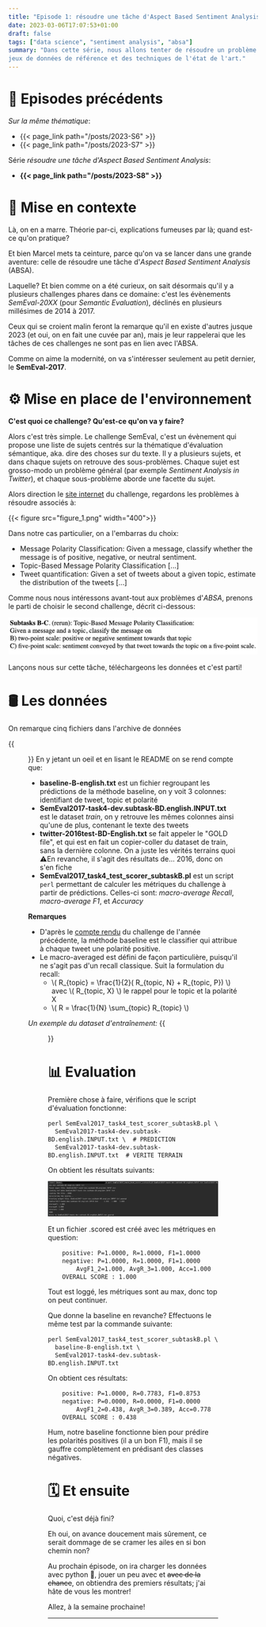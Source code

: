 ```yaml
---
title: "Episode 1: résoudre une tâche d'Aspect Based Sentiment Analysis - Préliminaires"
date: 2023-03-06T17:07:53+01:00
draft: false
tags: ["data science", "sentiment analysis", "absa"]
summary: "Dans cette série, nous allons tenter de résoudre un problème d'analyse de sentiments, en nous basant sur des 
jeux de données de référence et des techniques de l'état de l'art."
---
```

# 📂 Episodes précédents

_Sur la même thématique_:
- {{< page_link path="/posts/2023-S6" >}}
- {{< page_link path="/posts/2023-S7" >}}

Série _résoudre une tâche d'Aspect Based Sentiment Analysis_:
- **{{< page_link path="/posts/2023-S8" >}}**

# 📝 Mise en contexte
Là, on en a marre. Théorie par-ci, explications fumeuses par là; quand est-ce qu'on pratique?

Et bien Marcel mets ta ceinture, parce qu'on va se lancer dans une grande aventure: celle de résoudre une tâche 
d'_Aspect Based Sentiment Analysis_ (ABSA).

Laquelle? Et bien comme on a été curieux, on sait désormais qu'il y a plusieurs challenges phares dans ce domaine: 
c'est les évènements _SemEval-20XX_ (pour _Semantic Evaluation_), déclinés en plusieurs millésimes de 2014 à 2017. 

Ceux qui se croient malin feront la remarque qu'il en existe d'autres jusque 2023 (et oui, on en fait une cuvée par an), 
mais je leur rappelerai que les tâches de ces challenges ne sont pas en lien avec l'ABSA.

Comme on aime la modernité, on va s'intéresser seulement au petit dernier, le **SemEval-2017**. 




# ⚙️ Mise en place de l'environnement

**C'est quoi ce  challenge? Qu'est-ce qu'on va y faire?**

Alors c'est très simple. Le challenge SemEval, c'est un évènement qui propose une liste de sujets centrés sur la 
thématique d'évaluation sémantique, aka. dire des choses sur du texte. Il y a plusieurs sujets, et dans chaque sujets on 
retrouve des sous-problèmes. Chaque sujet est grosso-modo un problème général (par exemple _Sentiment Analysis in 
Twitter_), et chaque sous-problème aborde une facette du sujet. 


Alors direction le [site internet](https://alt.qcri.org/semeval2017/index.php?id=tasks) du challenge, regardons les 
problèmes à résoudre associés à:


{{< figure src="figure_1.png"  width="400">}}

Dans notre cas particulier, on a l'embarras du choix:
- Message Polarity Classification: Given a message, classify whether the message is of positive, negative, or neutral 
sentiment.
- Topic-Based Message Polarity Classification [...]
- Tweet quantification: Given a set of tweets about a given topic, estimate the distribution of the tweets [...]

Comme nous nous intéressons avant-tout aux problèmes d'_ABSA_, prenons le parti de choisir le second challenge, décrit 
ci-dessous:

![figure_2](figure_2.png)

Lançons nous sur cette tâche, téléchargeons les données et c'est parti!

# 🛢 Les données


On remarque cinq fichiers dans l'archive de données

{{<figure src="figure_3.png" height="150">}} 
En y jetant un oeil et en lisant le README on se rend compte que:
- **baseline-B-english.txt** est un fichier regroupant les prédictions de la méthode baseline, on y 
voit 3 colonnes: identifiant de tweet, topic et polarité  
- **SemEval2017-task4-dev.subtask-BD.english.INPUT.txt** est le dataset _train_, on y retrouve les mêmes colonnes ainsi 
qu'une de plus, contenant le texte des tweets
- **twitter-2016test-BD-English.txt** se fait appeler le "GOLD file", et qui est en fait un copier-coller du dataset de 
train, sans la dernière colonne. On a juste les vérités terrains quoi ⚠️En revanche, il s'agit des résultats de... 2016, 
donc on s'en fiche
- **SemEval2017_task4_test_scorer_subtaskB.pl** est un script `perl` permettant de calculer les métriques du challenge 
à partir de prédictions. Celles-ci sont: _macro-average Recall_, _macro-average F1_, et _Accuracy_

**Remarques**
- D'après le [compte rendu](https://aclanthology.org/S16-1002.pdf) du challenge de l'année précédente, la méthode baseline 
est le classifier qui attribue à chaque tweet une polarité positive.
- Le macro-averaged est défini de façon particulière, puisqu'il ne s'agit pas d'un recall classique. Suit la formulation 
du recall:
  - \\( R_{topic} = \frac{1}{2}( R_{topic, N} + R_{topic, P}) \\) avec \\( R_{topic, X} \\) le rappel pour le topic et 
la polarité X
  - \\( R = \frac{1}{N} \sum_{topic} R_{topic} \\)




_Un exemple du dataset d'entraînement:_
{{<figure src="figure_5.png">}}

# 📊 Evaluation

Première chose à faire, vérifions que le script d'évaluation fonctionne:

```shell
perl SemEval2017_task4_test_scorer_subtaskB.pl \
  SemEval2017-task4-dev.subtask-BD.english.INPUT.txt \  # PREDICTION
  SemEval2017-task4-dev.subtask-BD.english.INPUT.txt  # VERITE TERRAIN
```

On obtient les résultats suivants:

![figure_4](figure_4.png)

Et un fichier .scored est créé avec les métriques en question:
````text
	positive: P=1.0000, R=1.0000, F1=1.0000
	negative: P=1.0000, R=1.0000, F1=1.0000
		AvgF1_2=1.000, AvgR_3=1.000, Acc=1.000
	OVERALL SCORE : 1.000
````

Tout est loggé, les métriques sont au max, donc top on peut continuer.

Que donne la baseline en revanche? Effectuons le même test par la commande suivante:

````shell
perl SemEval2017_task4_test_scorer_subtaskB.pl \
  baseline-B-english.txt \                            
  SemEval2017-task4-dev.subtask-BD.english.INPUT.txt

````

On obtient ces résultats:
````text
	positive: P=1.0000, R=0.7783, F1=0.8753
	negative: P=0.0000, R=0.0000, F1=0.0000
		AvgF1_2=0.438, AvgR_3=0.389, Acc=0.778
	OVERALL SCORE : 0.438
````

Hum, notre baseline fonctionne bien pour prédire les polarités positives (il a un bon F1), mais il se gauffre 
complètement en prédisant des classes négatives.


# 🗓 Et ensuite

Quoi, c'est déjà fini?

Eh oui, on avance doucement mais sûrement, ce serait dommage de se cramer les ailes en si bon chemin non?

Au prochain épisode, on ira charger les données avec python 🐍, jouer un peu avec et ~~avec de la chance~~, on obtiendra 
des premiers résultats; j'ai hâte de vous les montrer!  

Allez, à la semaine prochaine!

---

